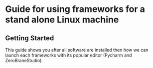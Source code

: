 # Guide for using frameworks for a stand alone Linux machine

## Getting Started 

This guide shows you after all software are installed then how we can launch each frameworks with its popular editor (Pycharm and ZeroBraneStudio).